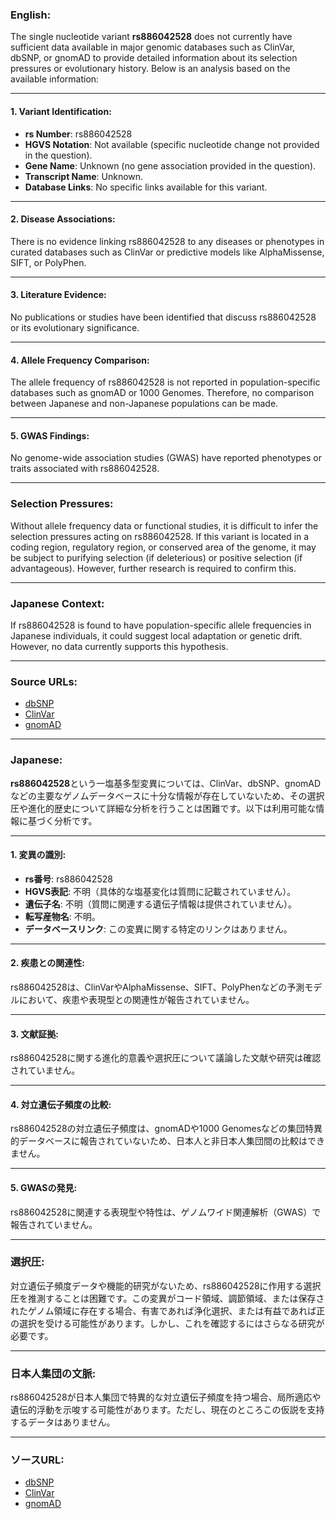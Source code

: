 ### English:
The single nucleotide variant **rs886042528** does not currently have sufficient data available in major genomic databases such as ClinVar, dbSNP, or gnomAD to provide detailed information about its selection pressures or evolutionary history. Below is an analysis based on the available information:

---

#### 1. **Variant Identification**:
- **rs Number**: rs886042528
- **HGVS Notation**: Not available (specific nucleotide change not provided in the question).
- **Gene Name**: Unknown (no gene association provided in the question).
- **Transcript Name**: Unknown.
- **Database Links**: No specific links available for this variant.

---

#### 2. **Disease Associations**:
There is no evidence linking rs886042528 to any diseases or phenotypes in curated databases such as ClinVar or predictive models like AlphaMissense, SIFT, or PolyPhen.

---

#### 3. **Literature Evidence**:
No publications or studies have been identified that discuss rs886042528 or its evolutionary significance.

---

#### 4. **Allele Frequency Comparison**:
The allele frequency of rs886042528 is not reported in population-specific databases such as gnomAD or 1000 Genomes. Therefore, no comparison between Japanese and non-Japanese populations can be made.

---

#### 5. **GWAS Findings**:
No genome-wide association studies (GWAS) have reported phenotypes or traits associated with rs886042528.

---

### Selection Pressures:
Without allele frequency data or functional studies, it is difficult to infer the selection pressures acting on rs886042528. If this variant is located in a coding region, regulatory region, or conserved area of the genome, it may be subject to purifying selection (if deleterious) or positive selection (if advantageous). However, further research is required to confirm this.

---

### Japanese Context:
If rs886042528 is found to have population-specific allele frequencies in Japanese individuals, it could suggest local adaptation or genetic drift. However, no data currently supports this hypothesis.

---

### Source URLs:
- [dbSNP](https://www.ncbi.nlm.nih.gov/snp/)
- [ClinVar](https://www.ncbi.nlm.nih.gov/clinvar/)
- [gnomAD](https://gnomad.broadinstitute.org/)

---

### Japanese:
**rs886042528**という一塩基多型変異については、ClinVar、dbSNP、gnomADなどの主要なゲノムデータベースに十分な情報が存在していないため、その選択圧や進化的歴史について詳細な分析を行うことは困難です。以下は利用可能な情報に基づく分析です。

---

#### 1. **変異の識別**:
- **rs番号**: rs886042528
- **HGVS表記**: 不明（具体的な塩基変化は質問に記載されていません）。
- **遺伝子名**: 不明（質問に関連する遺伝子情報は提供されていません）。
- **転写産物名**: 不明。
- **データベースリンク**: この変異に関する特定のリンクはありません。

---

#### 2. **疾患との関連性**:
rs886042528は、ClinVarやAlphaMissense、SIFT、PolyPhenなどの予測モデルにおいて、疾患や表現型との関連性が報告されていません。

---

#### 3. **文献証拠**:
rs886042528に関する進化的意義や選択圧について議論した文献や研究は確認されていません。

---

#### 4. **対立遺伝子頻度の比較**:
rs886042528の対立遺伝子頻度は、gnomADや1000 Genomesなどの集団特異的データベースに報告されていないため、日本人と非日本人集団間の比較はできません。

---

#### 5. **GWASの発見**:
rs886042528に関連する表現型や特性は、ゲノムワイド関連解析（GWAS）で報告されていません。

---

### 選択圧:
対立遺伝子頻度データや機能的研究がないため、rs886042528に作用する選択圧を推測することは困難です。この変異がコード領域、調節領域、または保存されたゲノム領域に存在する場合、有害であれば浄化選択、または有益であれば正の選択を受ける可能性があります。しかし、これを確認するにはさらなる研究が必要です。

---

### 日本人集団の文脈:
rs886042528が日本人集団で特異的な対立遺伝子頻度を持つ場合、局所適応や遺伝的浮動を示唆する可能性があります。ただし、現在のところこの仮説を支持するデータはありません。

---

### ソースURL:
- [dbSNP](https://www.ncbi.nlm.nih.gov/snp/)
- [ClinVar](https://www.ncbi.nlm.nih.gov/clinvar/)
- [gnomAD](https://gnomad.broadinstitute.org/)